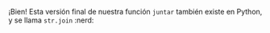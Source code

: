 ¡Bien! Esta versión final de nuestra función `juntar` también existe en Python, y se llama `str.join` :nerd: